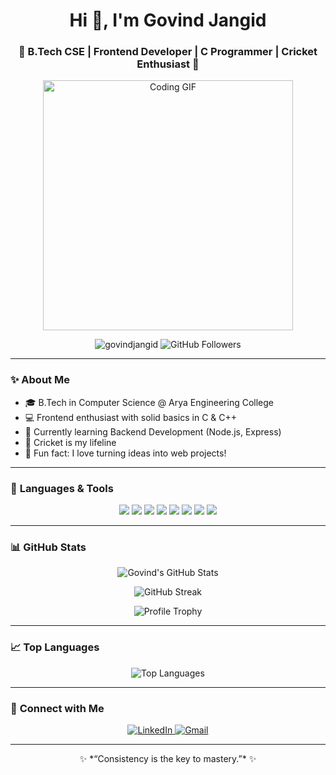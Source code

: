 <h1 align="center">Hi 👋, I'm Govind Jangid</h1>
<h3 align="center">🚀 B.Tech CSE | Frontend Developer | C Programmer | Cricket Enthusiast 🏏</h3>

<p align="center">
  <img src="https://media.giphy.com/media/qgQUggAC3Pfv687qPC/giphy.gif" width="400" alt="Coding GIF"/>
</p>

<p align="center">
  <img src="https://komarev.com/ghpvc/?username=govindjangid&label=Profile%20views&color=0e75b6&style=flat" alt="govindjangid" />
  <img src="https://img.shields.io/github/followers/govindjangid?label=Followers&style=social" alt="GitHub Followers" />
</p>

---

### ✨ **About Me**

- 🎓 B.Tech in Computer Science @ Arya Engineering College
- 💻 Frontend enthusiast with solid basics in C & C++
- 🌱 Currently learning Backend Development (Node.js, Express)
- 🏏 Cricket is my lifeline
- 💫 Fun fact: I love turning ideas into web projects!

---

### 🚀 **Languages & Tools**

<p align="center">
  <img src="https://img.shields.io/badge/C-00599C?style=for-the-badge&logo=c&logoColor=white"/>
  <img src="https://img.shields.io/badge/C++-00599C?style=for-the-badge&logo=c%2B%2B&logoColor=white"/>
  <img src="https://img.shields.io/badge/HTML5-E34F26?style=for-the-badge&logo=html5&logoColor=white"/>
  <img src="https://img.shields.io/badge/CSS3-1572B6?style=for-the-badge&logo=css3&logoColor=white"/>
  <img src="https://img.shields.io/badge/JavaScript-F7DF1E?style=for-the-badge&logo=javascript&logoColor=black"/>
  <img src="https://img.shields.io/badge/Node.js-339933?style=for-the-badge&logo=nodedotjs&logoColor=white"/>
  <img src="https://img.shields.io/badge/Express.js-404D59?style=for-the-badge"/>
  <img src="https://img.shields.io/badge/VS%20Code-007ACC?style=for-the-badge&logo=visual%20studio%20code&logoColor=white"/>
</p>

---

### 📊 **GitHub Stats**

<p align="center">
  <img src="https://github-readme-stats.vercel.app/api?username=govindjangid&show_icons=true&theme=tokyonight" alt="Govind's GitHub Stats" />
</p>

<p align="center">
  <img src="https://github-readme-streak-stats.herokuapp.com/?user=govindjangid&theme=tokyonight" alt="GitHub Streak" />
</p>

<p align="center">
  <img src="https://github-profile-trophy.vercel.app/?username=govindjangid&theme=onedark&row=1&column=7" alt="Profile Trophy" />
</p>

---

### 📈 **Top Languages**

<p align="center">
  <img src="https://github-readme-stats.vercel.app/api/top-langs/?username=govindjangid&layout=compact&theme=tokyonight" alt="Top Languages" />
</p>

---

### 💬 **Connect with Me**

<p align="center">
  <a href="https://linkedin.com/in/govindjangid75" target="blank">
    <img src="https://img.shields.io/badge/LinkedIn-blue?style=for-the-badge&logo=linkedin&logoColor=white" alt="LinkedIn"/>
  </a>
  <a href="mailto:govindjangid75@gmail.com" target="blank">
    <img src="https://img.shields.io/badge/Gmail-D14836?style=for-the-badge&logo=gmail&logoColor=white" alt="Gmail"/>
  </a>
</p>

---

<p align="center">
  ✨ *“Consistency is the key to mastery.”* ✨
</p>
